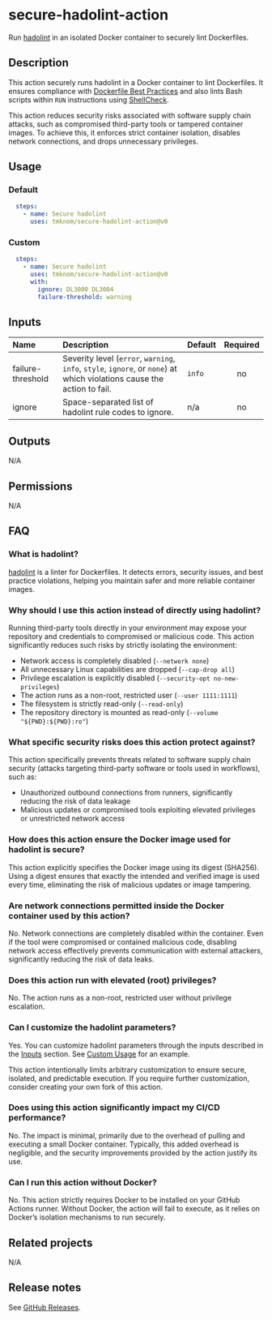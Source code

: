 # secure-hadolint-action

Run [hadolint][hadolint] in an isolated Docker container to securely lint Dockerfiles.

<!-- actdocs start -->

## Description

This action securely runs hadolint in a Docker container to lint Dockerfiles.
It ensures compliance with [Dockerfile Best Practices][best_practices] and also lints Bash scripts within `RUN` instructions using [ShellCheck][shell_check].

This action reduces security risks associated with software supply chain attacks, such as compromised third-party tools or tampered container images.
To achieve this, it enforces strict container isolation, disables network connections, and drops unnecessary privileges.

## Usage

### Default

```yaml
  steps:
    - name: Secure hadolint
      uses: tmknom/secure-hadolint-action@v0
```

### Custom

```yaml
  steps:
    - name: Secure hadolint
      uses: tmknom/secure-hadolint-action@v0
      with:
        ignore: DL3000 DL3004
        failure-threshold: warning
```

## Inputs

| Name | Description | Default | Required |
| :--- | :---------- | :------ | :------: |
| failure-threshold | Severity level (`error`, `warning`, `info`, `style`, `ignore`, or `none`) at which violations cause the action to fail. | `info` | no |
| ignore | Space-separated list of hadolint rule codes to ignore. | n/a | no |

## Outputs

N/A

<!-- actdocs end -->

## Permissions

N/A

## FAQ

### What is hadolint?

[hadolint][hadolint] is a linter for Dockerfiles.
It detects errors, security issues, and best practice violations, helping you maintain safer and more reliable container images.

### Why should I use this action instead of directly using hadolint?

Running third-party tools directly in your environment may expose your repository and credentials to compromised or malicious code.
This action significantly reduces such risks by strictly isolating the environment:

- Network access is completely disabled (`--network none`)
- All unnecessary Linux capabilities are dropped (`--cap-drop all`)
- Privilege escalation is explicitly disabled (`--security-opt no-new-privileges`)
- The action runs as a non-root, restricted user  (`--user 1111:1111`)
- The filesystem is strictly read-only (`--read-only`)
- The repository directory is mounted as read-only (`--volume "${PWD}:${PWD}:ro"`)

### What specific security risks does this action protect against?

This action specifically prevents threats related to software supply chain security (attacks targeting third-party software or tools used in workflows), such as:

- Unauthorized outbound connections from runners, significantly reducing the risk of data leakage
- Malicious updates or compromised tools exploiting elevated privileges or unrestricted network access

### How does this action ensure the Docker image used for hadolint is secure?

This action explicitly specifies the Docker image using its digest (SHA256).
Using a digest ensures that exactly the intended and verified image is used every time, eliminating the risk of malicious updates or image tampering.

### Are network connections permitted inside the Docker container used by this action?

No. Network connections are completely disabled within the container.
Even if the tool were compromised or contained malicious code, disabling network access effectively prevents communication with external attackers, significantly reducing the risk of data leaks.

### Does this action run with elevated (root) privileges?

No. The action runs as a non-root, restricted user without privilege escalation.

### Can I customize the hadolint parameters?

Yes. You can customize hadolint parameters through the inputs described in the [Inputs](#inputs) section.
See [Custom Usage](#usage) for an example.

This action intentionally limits arbitrary customization to ensure secure, isolated, and predictable execution.
If you require further customization, consider creating your own fork of this action.

### Does using this action significantly impact my CI/CD performance?

No. The impact is minimal, primarily due to the overhead of pulling and executing a small Docker container.
Typically, this added overhead is negligible, and the security improvements provided by the action justify its use.

### Can I run this action without Docker?

No. This action strictly requires Docker to be installed on your GitHub Actions runner.
Without Docker, the action will fail to execute, as it relies on Docker’s isolation mechanisms to run securely.

## Related projects

N/A

## Release notes

See [GitHub Releases][releases].

[hadolint]: https://github.com/hadolint/hadolint
[best_practices]: https://docs.docker.com/develop/develop-images/dockerfile_best-practices/
[shell_check]: https://github.com/koalaman/shellcheck
[releases]: https://github.com/tmknom/secure-hadolint-action/releases
